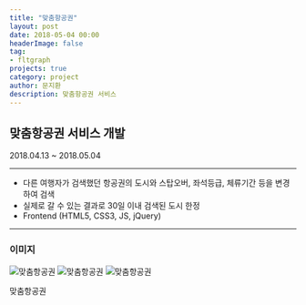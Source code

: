 ```yaml
---
title: "맞춤항공권"
layout: post
date: 2018-05-04 00:00
headerImage: false
tag:
- fltgraph
projects: true
category: project
author: 문지환
description: 맞춤항공권 서비스
---
```


## 맞춤항공권 서비스 개발
2018.04.13 ~ 2018.05.04

---

- 다른 여행자가 검색했던 항공권의 도시와 스탑오버, 좌석등급, 체류기간 등을 변경하여 검색
- 실제로 갈 수 있는 결과로 30일 이내 검색된 도시 한정
- Frontend (HTML5, CSS3, JS, jQuery)

---

### 이미지

![맞춤항공권](/assets/images/맞춤항공권.png)
![맞춤항공권](/assets/images/맞춤항공권_2.png)
![맞춤항공권](/assets/images/맞춤항공권_3.png)
<figcaption class="caption">맞춤항공권</figcaption>